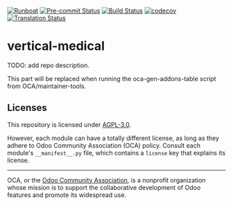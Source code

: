 
[![Runboat](https://img.shields.io/badge/runboat-Try%20me-875A7B.png)](https://runboat.odoo-community.org/builds?repo=OCA/vertical-medical&target_branch=15.0)
[![Pre-commit Status](https://github.com/OCA/vertical-medical/actions/workflows/pre-commit.yml/badge.svg?branch=15.0)](https://github.com/OCA/vertical-medical/actions/workflows/pre-commit.yml?query=branch%3A15.0)
[![Build Status](https://github.com/OCA/vertical-medical/actions/workflows/test.yml/badge.svg?branch=15.0)](https://github.com/OCA/vertical-medical/actions/workflows/test.yml?query=branch%3A15.0)
[![codecov](https://codecov.io/gh/OCA/vertical-medical/branch/15.0/graph/badge.svg)](https://codecov.io/gh/OCA/vertical-medical)
[![Translation Status](https://translation.odoo-community.org/widgets/vertical-medical-15-0/-/svg-badge.svg)](https://translation.odoo-community.org/engage/vertical-medical-15-0/?utm_source=widget)

<!-- /!\ do not modify above this line -->

# vertical-medical

TODO: add repo description.

<!-- /!\ do not modify below this line -->

<!-- prettier-ignore-start -->

[//]: # (addons)

This part will be replaced when running the oca-gen-addons-table script from OCA/maintainer-tools.

[//]: # (end addons)

<!-- prettier-ignore-end -->

## Licenses

This repository is licensed under [AGPL-3.0](LICENSE).

However, each module can have a totally different license, as long as they adhere to Odoo Community Association (OCA)
policy. Consult each module's `__manifest__.py` file, which contains a `license` key
that explains its license.

----
OCA, or the [Odoo Community Association](http://odoo-community.org/), is a nonprofit
organization whose mission is to support the collaborative development of Odoo features
and promote its widespread use.
